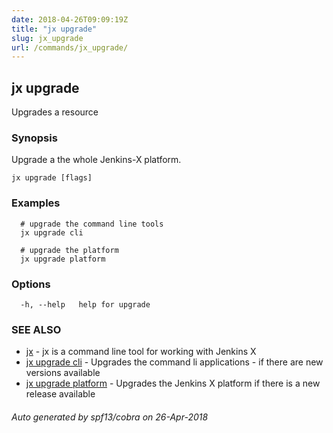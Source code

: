 ```yaml
---
date: 2018-04-26T09:09:19Z
title: "jx upgrade"
slug: jx_upgrade
url: /commands/jx_upgrade/
---
```

## jx upgrade

Upgrades a resource

### Synopsis

Upgrade a the whole Jenkins-X platform.

```
jx upgrade [flags]
```

### Examples

```
  # upgrade the command line tools
  jx upgrade cli
  
  # upgrade the platform
  jx upgrade platform
```

### Options

```
  -h, --help   help for upgrade
```

### SEE ALSO

* [jx](/commands/jx/)	 - jx is a command line tool for working with Jenkins X
* [jx upgrade cli](/commands/jx_upgrade_cli/)	 - Upgrades the command li applications - if there are new versions available
* [jx upgrade platform](/commands/jx_upgrade_platform/)	 - Upgrades the Jenkins X platform if there is a new release available

###### Auto generated by spf13/cobra on 26-Apr-2018
